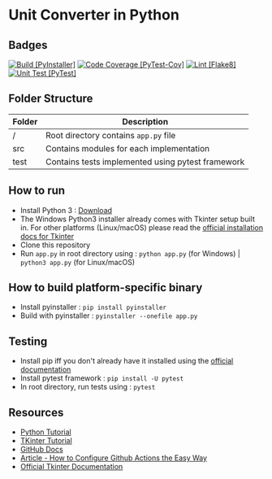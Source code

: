 # Unit Converter in Python
## Badges
[![Build [PyInstaller]](https://github.com/netizener/unitconverter-py/actions/workflows/build-app.yml/badge.svg)](https://github.com/netizener/unitconverter-py/actions/workflows/build-app.yml)
[![Code Coverage [PyTest-Cov]](https://github.com/netizener/unitconverter-py/actions/workflows/code-coverage-term.yml/badge.svg)](https://github.com/netizener/unitconverter-py/actions/workflows/code-coverage-term.yml)
[![Lint [Flake8]](https://github.com/netizener/unitconverter-py/actions/workflows/flake8-lint.yml/badge.svg)](https://github.com/netizener/unitconverter-py/actions/workflows/flake8-lint.yml)
[![Unit Test [PyTest]](https://github.com/netizener/unitconverter-py/actions/workflows/unit-test.yml/badge.svg)](https://github.com/netizener/unitconverter-py/actions/workflows/unit-test.yml)

## Folder Structure
| Folder | Description |
| --- | --- |
| / | Root directory contains `app.py` file |
| src | Contains modules for each implementation |
| test | Contains tests implemented using pytest framework |

## How to run
* Install Python 3 : [Download](https://www.python.org/downloads/)
* The Windows Python3 installer already comes with Tkinter setup built in. For other platforms (Linux/macOS) please read the [official installation docs for Tkinter](https://tkdocs.com/tutorial/install.html)
* Clone this repository
* Run  `app.py` in root directory using : `python app.py` (for Windows) | `python3 app.py` (for Linux/macOS)

## How to build platform-specific binary
* Install pyinstaller : `pip install pyinstaller`
* Build with pyinstaller : `pyinstaller --onefile app.py`

## Testing
* Install pip iff you don't already have it installed using the [official documentation](https://pip.pypa.io/en/stable/installing/)
* Install pytest framework : `pip install -U pytest`
* In root directory, run tests using : `pytest`

 ## Resources
 * [Python Tutorial](https://www.tutorialspoint.com/python/index.htm)
 * [TKinter Tutorial](https://www.tutorialspoint.com/python/python_gui_programming.htm)
 * [GitHub Docs](https://docs.github.com/en/actions/guides/building-and-testing-python)
 * [Article - How to Configure Github Actions the Easy Way](https://towardsdatascience.com/setting-up-python-environment-using-github-actions-9a81936be5c9)
 * [Official Tkinter Documentation](https://tkdocs.com/index.html)
